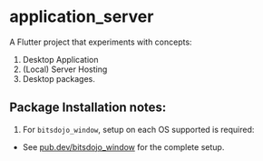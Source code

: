 # application_server

A Flutter project that experiments with concepts:
  1. Desktop Application
  2. (Local) Server Hosting
  3. Desktop packages.

## Package Installation notes:

1. For `bitsdojo_window`, setup on each OS supported is required:
  - See [pub.dev/bitsdojo_window](https://pub.dev/packages/bitsdojo_window) for the complete setup.